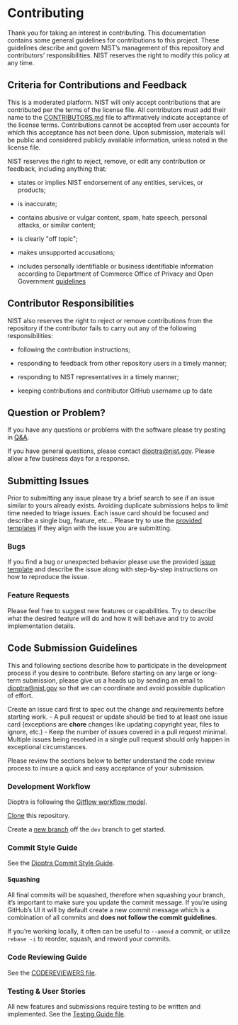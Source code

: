 # Contributing

Thank you for taking an interest in contributing. This documentation contains some general guidelines for contributions to this project. These guidelines describe and govern NIST’s management of this repository and contributors’ responsibilities. NIST reserves the right to modify this policy at any time.

## Criteria for Contributions and Feedback

This is a moderated platform. NIST will only accept contributions that are contributed per the terms of the license file. All contributors must add their name to the [CONTRIBUTORS.md](./CONTRIBUTORS.md) file to affirmatively indicate acceptance of the license terms. Contributions cannot be accepted from user accounts for which this acceptance has not been done. Upon submission, materials will be public and considered publicly available information, unless noted in the license file.

NIST reserves the right to reject, remove, or edit any contribution or feedback, including anything that:

-   states or implies NIST endorsement of any entities, services, or products;

-   is inaccurate;

-   contains abusive or vulgar content, spam, hate speech, personal attacks, or similar content;

-   is clearly "off topic";

-   makes unsupported accusations;

-   includes personally identifiable or business identifiable information according to Department of Commerce Office of Privacy and Open Government [guidelines](https://www.commerce.gov/sites/default/files/opog/DOC_PA_PII_and_BII_Breach_Notification_Plan.pdf)

## Contributor Responsibilities

NIST also reserves the right to reject or remove contributions from the repository if the contributor fails to carry out any of the following responsibilities:

-   following the contribution instructions;

-   responding to feedback from other repository users in a timely manner;

-   responding to NIST representatives in a timely manner;

-   keeping contributions and contributor GitHub username up to date

## Question or Problem?

If you have any questions or problems with the software please try posting in [Q&A](https://github.com/usnistgov/dioptra/discussions/categories/q-a).

If you have general questions, please contact [dioptra@nist.gov](mailto:dioptra@nist.gov). Please allow a few business days for a response.

## Submitting Issues

Prior to submitting any issue please try a brief search to see if an issue similar to yours already exists. Avoiding duplicate submissions helps to limit time needed to triage issues. Each issue card should be focused and describe a single bug, feature, etc… Please try to use the [provided templates](https://github.com/usnistgov/dioptra/issues/new/choose) if they align with the issue you are submitting.

### Bugs

If you find a bug or unexpected behavior please use the provided [issue template](https://github.com/usnistgov/dioptra/issues/new/choose) and describe the issue along with step-by-step instructions on how to reproduce the issue.

### Feature Requests

Please feel free to suggest new features or capabilities. Try to describe what the desired feature will do and how it will behave and try to avoid implementation details.

## Code Submission Guidelines

This and following sections describe how to participate in the development process if you desire to contribute. Before starting on any large or long-term submission, please give us a heads up by sending an email to dioptra@nist.gov so that we can coordinate and avoid possible duplication of effort.

Create an issue card first to spec out the change and requirements before starting work. - A pull request or update should be tied to at least one issue card (exceptions are **chore** changes like updating copyright year, files to ignore, etc.) - Keep the number of issues covered in a pull request minimal. Multiple issues being resolved in a single pull request should only happen in exceptional circumstances.

Please review the sections below to better understand the code review process to insure a quick and easy acceptance of your submission.

### Development Workflow

Dioptra is following the [Gitflow workflow model](https://www.atlassian.com/git/tutorials/comparing-workflows/gitflow-workflow).

[Clone](https://docs.github.com/en/repositories/creating-and-managing-repositories/cloning-a-repository) this repository.

Create a [new branch](https://git-scm.com/book/en/v2/Git-Branching-Basic-Branching-and-Merging) off the `dev` branch to get started.

### Commit Style Guide

See the [Dioptra Commit Style Guide](./COMMIT_STYLE_GUIDE.md).

#### Squashing

All final commits will be squashed, therefore when squashing your branch, it’s important to make sure you update the commit message. If you’re using GitHub’s UI it will by default create a new commit message which is a combination of all commits and **does not follow the commit guidelines**.

If you’re working locally, it often can be useful to `--amend` a commit, or utilize `rebase -i` to reorder, squash, and reword your commits.

### Code Reviewing Guide

See the [CODEREVIEWERS file](./CODEREVIEWERS.md).

### Testing & User Stories

All new features and submissions require testing to be written and implemented. See the [Testing Guide file](./TESTING_GUIDE.md).